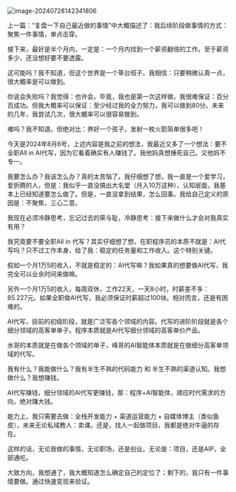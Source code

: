 ![image-20240728142341806](https://typora-xubang.oss-cn-hangzhou.aliyuncs.com/2024_xubang/image-20240728142341806.png?AI_make_money=VX_AI19858122061)

上一篇：“复盘一下自己最近做的事情”中大概描述了：我后续阶段做事情的方式：聚焦一件事情，单点击穿。

接下来，最好是半个月内，一定是：一个月内找到一个薪资翻倍的工作。至于薪资多少，还没想好要不要透露。

这可能吗？我不知道，但这个世界是一个草台班子。我相信：只要稍微认真一点，很大概率是可以做到。

你说会失败吗？我觉得：也许会。毕竟，我也是第一次这样做，我很难保证：百分百成功。但我大概率可以保证：至少经过我的全力努力，我可以做到80分。未来的几年，我尝试几次，很大概率可以很容易做到。

难吗？我不知道。但绝对比：养好一个孩子，发射一枚火箭简单很多吧！



今天是2024年8月6号，上述内容是我之前的想法，我最近又多了一个想法：要不全职All in AI代写，因为它看着确实有人赚钱了。我他妈真想捶死自己。又他妈不专一。

我要怎么办？我该怎么办？真的太苦恼了。我仔细想了想，我一直是一个爱学习，爱折腾的人，但是：我似乎一直没搞出大名堂（月入10万这种），认知层面，我基本上已经知道要怎么做了。但是，一直没拿到结果，怎么回事。我给自己定义的原因是：不聚焦，三心二意。

我现在必须冷静思考，忘记过去的荣与耻，冷静思考：接下来做什么才会对我真实有用？

我究竟要不要全职All in 代写？其实仔细想了想，在职程序员的本质不就是：AI代写吗？只不过工作本身，给了我：稳定的任务量和工作收入。这个特别关键。

假如一个月1万5的收入，不就是稳定的：AI代写嘛？我如果真的想要做AI代写，我完全可以业余时间来做嘛。

另外一个月1万5的收入，每周双休，工作22天，一天8小时，时薪差不多：85.227元。如果全职做AI代写，我必须保证时薪超过100块。相对而言，还是有困难的。

AI代写，目前的初级阶段，就是广泛写各个领域的内容。代写的进阶阶段就是各个细分领域的高客单单子。程序本质就是AI代写细分领域的高客单价产品。

水哥的本质就是在做各个领域的单子，峰哥的AI智能体本质就是在做细分高客单领域的代写。

我有什么？我能做什么？我有半生不熟的代码能力 和 半生不熟的渠道认知。我想做什么？我想赚钱。

AI代写赚钱，细分领域的AI代写更赚钱，那：程序+AI智能体，顺应时代需求的方向，绝对赚大钱。

能力上，我只需要去做：全栈开发能力 + 渠道运营能力 + 自媒体博主（类似鱼皮），未来无论私域教人：卖课。还是，找人一起做项目，我都是绝对牛逼的存在。

这样的话，无论我做的事情，无论职场，还是创业。无论是：项目，还是AIP，全部通吃。

大致方向，我想通了，我大概知道怎么确定自己的定位了；剩下的，我只有一件事情要做。通过快速变现来验证。



















